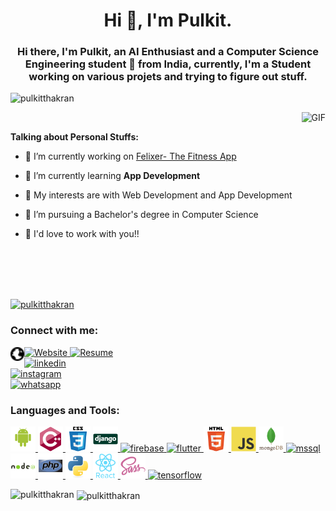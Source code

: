 <h1 align="center">Hi 👋, I'm Pulkit.</h1>
<h3 align="center">Hi there, I'm Pulkit, an AI Enthusiast and a Computer Science Engineering student 🚀 from India, currently, I'm a Student working on various projets and trying to figure out stuff.</h3>

<p align="left"> <img src="https://komarev.com/ghpvc/?username=pulkitthakran&label=Profile%20views&color=0e75b6&style=flat" alt="pulkitthakran" /> </p>
<a target="blank" rel="noopener noreferrer" href="https://camo.githubusercontent.com/bb27b9c1df90df738e91a54665d3adb08f60583fad2f266ffbde14508e6dc918/68747470733a2f2f692e70696e696d672e636f6d2f6f726967696e616c732f65342f32362f37302f65343236373032656466383734623138316163656431653266613563366364652e676966">
  <img align="right" alt="GIF" src="https://camo.githubusercontent.com/bb27b9c1df90df738e91a54665d3adb08f60583fad2f266ffbde14508e6dc918/68747470733a2f2f692e70696e696d672e636f6d2f6f726967696e616c732f65342f32362f37302f65343236373032656466383734623138316163656431653266613563366364652e676966" data-canonical-src="https://i.pinimg.com/originals/e4/26/70/e426702edf874b181aced1e2fa5c6cde.gif" style ="max-width:100%;">
  
  </a>
 <br>
<p>
  <strong>Talking about Personal Stuffs:</strong>
 </p>



- 🔭 I’m currently working on [Felixer- The Fitness App](https://github.com/itsretroboi/Felixirv2.git)

- 🌱 I’m currently learning **App Development**

- 🤔 My interests are with Web Development and App Development

- 💼 I’m pursuing a Bachelor's degree in Computer Science

- 💬 I'd love to work with you!!
<br>

<br>

<br>
<p <br> <br> <align="left"> <a href="https://github.com/ryo-ma/github-profile-trophy"><img src="https://github-profile-trophy.vercel.app/?username=pulkitthakran" alt="pulkitthakran" /></a> </p>

<h3 align="left">Connect with me:</h3>
<p align="left">
<a href="https://www.pulkitthakran.tech/" rel="nofollow">
  <img align="left" alt width="22px" src="https://raw.githubusercontent.com/iconic/open-iconic/master/svg/globe.svg" style ="max-width:100%;">
  </a>
<a href="https://www.pulkitthakran.tech/" rel="nofollow">
  <img src="https://img.shields.io/badge/PULKITTHAKRAN.TECH-UP-brightgreen" alt="Website" data-canonical-src="https://img.shields.io/badge/PULKITTHAKRAN.TECH-UP-brightgreen" style ="max-width:100%;">
  </a>
<a href="https://drive.google.com/file/d/1pnnsvZev3c2l3PGn53_StfpScDVyBp6K/view?usp=sharing" rel="nofollow">  
  <img src="https://camo.githubusercontent.com/e994bf12050ada3c32636d2473dfe4f819faf01544129ee548784be33a5dea1c/68747470733a2f2f696d672e736869656c64732e696f2f776562736974653f6c6162656c3d526573756d65267374796c653d666f722d7468652d62616467652675726c3d687474707325334125324625324661617279616e6b617075722e74656368" alt="Resume" data-canonical-src="https://img.shields.io/website?label=Resume&style=for-the-badge&url=https%3A%2F%2Faaryankapur.tech" style ="max-width:100%;">
  <br>
<a href="https://linkedin.com/in/pulkitthakran" rel="nofollow">
  <img align="left" alt width="22px" src="https://camo.githubusercontent.com/d659d2bac00c01b42bffbae84bdc121e828b8fecd5b4949ffa2575f5d9e4a371/68747470733a2f2f63646e2e6a7364656c6976722e6e65742f6e706d2f73696d706c652d69636f6e734076332f69636f6e732f6c696e6b6564696e2e737667" data-canonical-src="https://cdn.jsdelivr.net/npm/simple-icons@v3/icons/linkedin.svg" style="max-width:100%;">
 </a>
<a href="https://linkedin.com/in/pulkitthakran" rel="nofollow">
  <img src="https://camo.githubusercontent.com/b6971a4af903a7270ef9d19766473b9b42b00c182539218959c2e80657da63d1/68747470733a2f2f696d672e736869656c64732e696f2f776562736974653f6c6162656c3d4c696e6b6564696e267374796c653d666f722d7468652d62616467652675726c3d68747470732533412532462532466c696e6b6564696e2e636f6d" alt="linkedin" data-canonical-src="https://img.shields.io/website?label=Linkedin&style=for-the-badge&url=https%3A%2F%2Flinkedin.com" style ="max-width:100%;">
  </a>
  <br>
<a href="https://www.instagram.com/pulkit.thakran/" rel="nofollow">
  <img align="left" alt width="22px" src="https://camo.githubusercontent.com/c80f9763ed06d4ab9fbcc1a74b8b74cd95e4c7f82d3f1f70233994f236a0faeb/68747470733a2f2f63646e2e6a7364656c6976722e6e65742f6e706d2f73696d706c652d69636f6e734076332f69636f6e732f696e7374616772616d2e737667" data-canonical-src="https://cdn.jsdelivr.net/npm/simple-icons@v3/icons/instagram.svg" style ="max-width:100%;">
  </a>
 <a href="https://www.instagram.com/pulkit.thakran/" rel="nofollow">
  <img src="https://camo.githubusercontent.com/9048f4efad5c25a663142d85799ae46dd2df702ecf68c44006825a7bf26de977/68747470733a2f2f696d672e736869656c64732e696f2f776562736974653f6c6162656c3d496e7374616772616d267374796c653d666f722d7468652d62616467652675726c3d6874747073253341253246253246696e7374616772616d2e636f6d" alt="instagram" data-canonical-src="https://img.shields.io/website?label=Instagram&style=for-the-badge&url=https%3A%2F%2Finstagram.com" style ="max-width:100%;">
  </a>
  <br>
<a href="https://wa.me/917419115899" rel="nofollow">
  <img align="left" alt width="22px"src="https://camo.githubusercontent.com/54d963d2edf72319b1090a734baf6bcbe792b9d6559e9a829ee9147e2a3e2f85/68747470733a2f2f63646e2e6a7364656c6976722e6e65742f6e706d2f73696d706c652d69636f6e734076332f69636f6e732f77686174736170702e737667" data-canonical-src="https://cdn.jsdelivr.net/npm/simple-icons@v3/icons/whatsapp.svg" style ="max-width:100%;">
  </a>
<a href="https://wa.me/917419115899" rel="nofollow">
  <img src="https://camo.githubusercontent.com/2ce1129f67ce3732fe91b4e99cf9cf21c38d7cd3c8a1174fcd4e707825ee47be/68747470733a2f2f696d672e736869656c64732e696f2f776562736974653f6c6162656c3d5768617473617070267374796c653d666f722d7468652d62616467652675726c3d687474707325334125324625324677686174736170702e636f6d" alt="whatsapp" data-canonical-src="https://img.shields.io/website?label=Whatsapp&style=for-the-badge&url=https%3A%2F%2Fwhatsapp.com" style ="max-width:100%;">
  </a>
  
</p>

<h3 align="left">Languages and Tools:</h3>
<p align="left"> <a href="https://developer.android.com" target="_blank"> <img src="https://raw.githubusercontent.com/devicons/devicon/master/icons/android/android-original-wordmark.svg" alt="android" width="40" height="40"/> </a> <a href="https://www.w3schools.com/cpp/" target="_blank"> <img src="https://raw.githubusercontent.com/devicons/devicon/master/icons/cplusplus/cplusplus-original.svg" alt="cplusplus" width="40" height="40"/> </a> <a href="https://www.w3schools.com/css/" target="_blank"> <img src="https://raw.githubusercontent.com/devicons/devicon/master/icons/css3/css3-original-wordmark.svg" alt="css3" width="40" height="40"/> </a> <a href="https://www.djangoproject.com/" target="_blank"> <img src="https://raw.githubusercontent.com/devicons/devicon/master/icons/django/django-original.svg" alt="django" width="40" height="40"/> </a> <a href="https://firebase.google.com/" target="_blank"> <img src="https://www.vectorlogo.zone/logos/firebase/firebase-icon.svg" alt="firebase" width="40" height="40"/> </a> <a href="https://flutter.dev" target="_blank"> <img src="https://www.vectorlogo.zone/logos/flutterio/flutterio-icon.svg" alt="flutter" width="40" height="40"/> </a> <a href="https://www.w3.org/html/" target="_blank"> <img src="https://raw.githubusercontent.com/devicons/devicon/master/icons/html5/html5-original-wordmark.svg" alt="html5" width="40" height="40"/> </a> <a href="https://developer.mozilla.org/en-US/docs/Web/JavaScript" target="_blank"> <img src="https://raw.githubusercontent.com/devicons/devicon/master/icons/javascript/javascript-original.svg" alt="javascript" width="40" height="40"/> </a> <a href="https://www.mongodb.com/" target="_blank"> <img src="https://raw.githubusercontent.com/devicons/devicon/master/icons/mongodb/mongodb-original-wordmark.svg" alt="mongodb" width="40" height="40"/> </a> <a href="https://www.microsoft.com/en-us/sql-server" target="_blank"> <img src="https://cdn.worldvectorlogo.com/logos/microsoft-sql-server.svg" alt="mssql" width="40" height="40"/> </a> <a href="https://nodejs.org" target="_blank"> <img src="https://raw.githubusercontent.com/devicons/devicon/master/icons/nodejs/nodejs-original-wordmark.svg" alt="nodejs" width="40" height="40"/> </a> <a href="https://www.php.net" target="_blank"> <img src="https://raw.githubusercontent.com/devicons/devicon/master/icons/php/php-original.svg" alt="php" width="40" height="40"/> </a> <a href="https://www.python.org" target="_blank"> <img src="https://raw.githubusercontent.com/devicons/devicon/master/icons/python/python-original.svg" alt="python" width="40" height="40"/> </a> <a href="https://reactjs.org/" target="_blank"> <img src="https://raw.githubusercontent.com/devicons/devicon/master/icons/react/react-original-wordmark.svg" alt="react" width="40" height="40"/> </a> <a href="https://sass-lang.com" target="_blank"> <img src="https://raw.githubusercontent.com/devicons/devicon/master/icons/sass/sass-original.svg" alt="sass" width="40" height="40"/> </a> <a href="https://www.tensorflow.org" target="_blank"> <img src="https://www.vectorlogo.zone/logos/tensorflow/tensorflow-icon.svg" alt="tensorflow" width="40" height="40"/> </a> </p>

<p><img align="left" src="https://github-readme-stats.vercel.app/api/top-langs?username=pulkitthakran&show_icons=true&locale=en&layout=compact" alt="pulkitthakran" /></p>

<p>&nbsp;<img align="center" src="https://github-readme-stats.vercel.app/api?username=pulkitthakran&show_icons=true&locale=en" alt="pulkitthakran" /></p>
